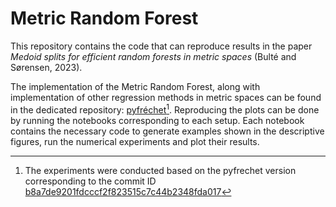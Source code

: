 # Metric Random Forest

This repository contains the code that can reproduce results in the paper _Medoid splits for efficient random forests in metric spaces_ (Bulté and Sørensen, 2023).

The implementation of the Metric Random Forest, along with implementation of other regression methods in metric spaces can be found in the dedicated repository: [pyfréchet](https://github.com/matthieubulte/pyfrechet)[^1]. Reproducing the plots can be done by running the notebooks corresponding to each setup. Each notebook contains the necessary code to generate examples shown in the descriptive figures, run the numerical experiments and plot their results.

[^1]: The experiments were conducted based on the pyfrechet version corresponding to the commit ID [b8a7de9201fdcccf2f823515c7c44b2348fda017](https://github.com/matthieubulte/pyfrechet/tree/b8a7de9201fdcccf2f823515c7c44b2348fda017)
